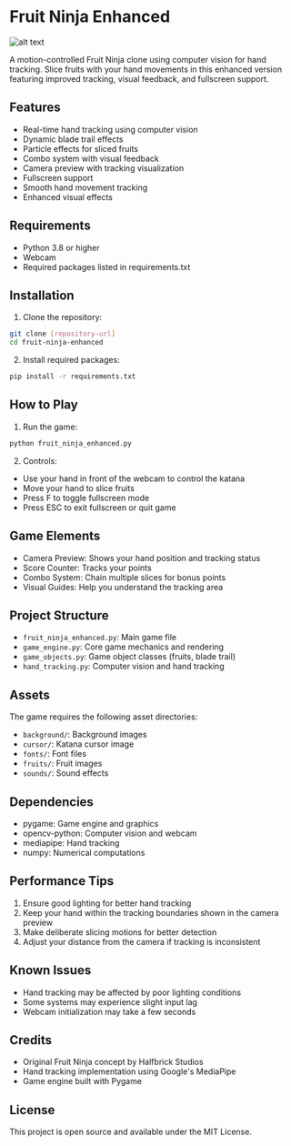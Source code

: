 



# Fruit Ninja Enhanced


![alt text](https://static.wixstatic.com/media/e58508_4dc070f3ec02433faf33e54bae1dc302~mv2.png)

A motion-controlled Fruit Ninja clone using computer vision for hand tracking. Slice fruits with your hand movements in this enhanced version featuring improved tracking, visual feedback, and fullscreen support.

## Features

- Real-time hand tracking using computer vision
- Dynamic blade trail effects
- Particle effects for sliced fruits
- Combo system with visual feedback
- Camera preview with tracking visualization
- Fullscreen support
- Smooth hand movement tracking
- Enhanced visual effects

## Requirements

- Python 3.8 or higher
- Webcam
- Required packages listed in requirements.txt

## Installation

1. Clone the repository:
```bash
git clone [repository-url]
cd fruit-ninja-enhanced
```

2. Install required packages:
```bash
pip install -r requirements.txt
```

## How to Play

1. Run the game:
```bash
python fruit_ninja_enhanced.py
```

2. Controls:
- Use your hand in front of the webcam to control the katana
- Move your hand to slice fruits
- Press F to toggle fullscreen mode
- Press ESC to exit fullscreen or quit game

## Game Elements

- Camera Preview: Shows your hand position and tracking status
- Score Counter: Tracks your points
- Combo System: Chain multiple slices for bonus points
- Visual Guides: Help you understand the tracking area

## Project Structure

- `fruit_ninja_enhanced.py`: Main game file
- `game_engine.py`: Core game mechanics and rendering
- `game_objects.py`: Game object classes (fruits, blade trail)
- `hand_tracking.py`: Computer vision and hand tracking

## Assets

The game requires the following asset directories:
- `background/`: Background images
- `cursor/`: Katana cursor image
- `fonts/`: Font files
- `fruits/`: Fruit images
- `sounds/`: Sound effects

## Dependencies

- pygame: Game engine and graphics
- opencv-python: Computer vision and webcam
- mediapipe: Hand tracking
- numpy: Numerical computations

## Performance Tips

1. Ensure good lighting for better hand tracking
2. Keep your hand within the tracking boundaries shown in the camera preview
3. Make deliberate slicing motions for better detection
4. Adjust your distance from the camera if tracking is inconsistent

## Known Issues

- Hand tracking may be affected by poor lighting conditions
- Some systems may experience slight input lag
- Webcam initialization may take a few seconds

## Credits

- Original Fruit Ninja concept by Halfbrick Studios
- Hand tracking implementation using Google's MediaPipe
- Game engine built with Pygame

## License

This project is open source and available under the MIT License.
